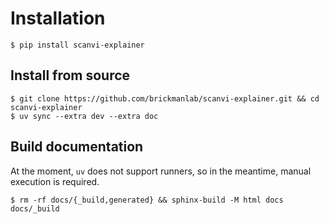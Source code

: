 # Installation

```console
$ pip install scanvi-explainer
```

## Install from source

```console
$ git clone https://github.com/brickmanlab/scanvi-explainer.git && cd scanvi-explainer
$ uv sync --extra dev --extra doc
```

## Build documentation

At the moment, `uv` does not support runners, so in the meantime, manual execution
is required.

```console
$ rm -rf docs/{_build,generated} && sphinx-build -M html docs docs/_build
```
